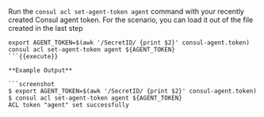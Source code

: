 <style type="text/css">
.lang-screenshot { -webkit-touch-callout: none; -webkit-user-select: none; -khtml-user-select: none; -moz-user-select: none; -ms-user-select: none; user-select: none; }
</style>

Run the `consul acl set-agent-token agent` command with your recently created
Consul agent token. For the scenario, you can load it out of the file created
in the last step

```shell
export AGENT_TOKEN=$(awk '/SecretID/ {print $2}' consul-agent.token)
consul acl set-agent-token agent ${AGENT_TOKEN}
```{{execute}}

**Example Output**

```screenshot
$ export AGENT_TOKEN=$(awk '/SecretID/ {print $2}' consul-agent.token)
$ consul acl set-agent-token agent ${AGENT_TOKEN}
ACL token "agent" set successfully
```
